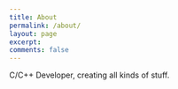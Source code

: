 ```yaml
---
title: About
permalink: /about/
layout: page
excerpt: 
comments: false
---
```


C/C++ Developer, creating all kinds of stuff.
